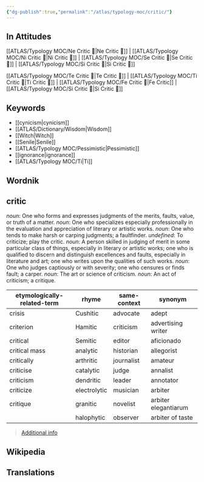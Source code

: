 ```yaml
---
{"dg-publish":true,"permalink":"/atlas/typology-moc/critic/"}
---
```



## In Attitudes

[[ATLAS/Typology MOC/Ne Critic 👵\|Ne Critic 👵]] | [[ATLAS/Typology MOC/Ni Critic 👵\|Ni Critic 👵]] | [[ATLAS/Typology MOC/Se Critic 👵\|Se Critic 👵]] | [[ATLAS/Typology MOC/Si Critic 👵\|Si Critic 👵]]

[[ATLAS/Typology MOC/Te Critic 👵\|Te Critic 👵]] | [[ATLAS/Typology MOC/Ti Critic 👵\|Ti Critic 👵]] | [[ATLAS/Typology MOC/Fe Critic 👵\|Fe Critic]] | [[ATLAS/Typology MOC/Si Critic 👵\|Si Critic 👵]]

## Keywords 
- [[cynicism\|cynicism]]
- [[ATLAS/Dictionary/Wisdom\|Wisdom]]
- [[Witch\|Witch]]
- [[Senile\|Senile]]
- [[ATLAS/Typology MOC/Pessimistic\|Pessimistic]]
- [[ignorance\|ignorance]]
- [[ATLAS/Typology MOC/Ti\|Ti]]

## Wordnik
## critic
*noun*: One who forms and expresses judgments of the merits, faults, value, or truth of a matter.
*noun*: One who specializes especially professionally in the evaluation and appreciation of literary or artistic works.
*noun*: One who tends to make harsh or carping judgments; a faultfinder.
*undefined*: To criticize; play the critic.
*noun*: A person skilled in judging of merit in some particular class of things, especially in literary or artistic works; one who is qualified to discern and distinguish excellences and faults, especially in literature and art; one who writes upon the qualities of such works.
*noun*: One who judges captiously or with severity; one who censures or finds fault; a carper.
*noun*: The art or science of criticism.
*noun*: An act of criticism; a critique.

| etymologically-related-term |rhyme |same-context |synonym |
| --- | --- | --- | --- |
| crisis | Cushitic | advocate | adept |
| criterion | Hamitic | criticism | advertising writer |
| critical | Semitic | editor | aficionado |
| critical mass | analytic | historian | allegorist |
| critically | arthritic | journalist | amateur |
| criticise | catalytic | judge | annalist |
| criticism | dendritic | leader | annotator |
| criticize | electrolytic | musician | arbiter |
| critique | granitic | novelist | arbiter elegantiarum |
|  | halophytic | observer | arbiter of taste |

> [Additional info](https://www.wordnik.com/words/critic)


## Wikipedia 


## Translations 